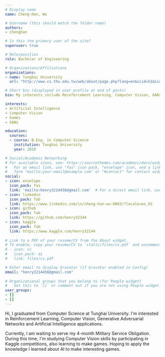 ```yaml
---
# Display name
name: Cheng-Han, Wu

# Username (this should match the folder name)
authors:
- chenghan

# Is this the primary user of the site?
superuser: true

# Role/position
role: Bachelor of Engineering

# Organizations/Affiliations
organizations:
- name: Tunghai University
  url: "http://www.cs.thu.edu.tw/web/about/page.php?lang=en&scid=51&sid=72"

# Short bio (displayed in user profile at end of posts)
bio: My interests include Reinforcement Learning, Computer Vision, GANs and AI applications, also games.

interests:
- Artificial Intelligence
- Computer Vision
- Games
- GANs

education:
  courses:
  - course: B.Eng. in Computer Science
    institution: Tunghai University
    year: 2019

# Social/Academic Networking
# For available icons, see: https://sourcethemes.com/academic/docs/widgets/#icons
#   For an email link, use "fas" icon pack, "envelope" icon, and a link in the
#   form "mailto:your-email@example.com" or "#contact" for contact widget.
social:
- icon: envelope
  icon_pack: fas
  link: 'mailto:henry3214456@gmail.com'  # For a direct email link, use "mailto:test@example.org".
- icon: linkedin
  icon_pack: fab
  link: https://www.linkedin.com/in/cheng-han-wu-0803/?locale=en_US
- icon: github
  icon_pack: fab
  link: https://github.com/henry32144
- icon: kaggle
  icon_pack: fab
  link: https://www.kaggle.com/henry32144
  
# Link to a PDF of your resume/CV from the About widget.
# To enable, copy your resume/CV to `static/files/cv.pdf` and uncomment the lines below.  
# - icon: cv
#   icon_pack: ai
#   link: files/cv.pdf

# Enter email to display Gravatar (if Gravatar enabled in Config)
email: "henry3214456@gmail.com"
  
# Organizational groups that you belong to (for People widget)
#   Set this to `[]` or comment out if you are not using People widget.  
user_groups:
- []
- []
---
```


Hi, I graduated from Computer Science at Tunghai University. I'm interested in Reinforcement Learning, Computer Vision, Generative Adversarial Networks and Artificial Intelligence applications. 

Currently, I am waiting to serve my 4-month Military Service Obligation. During this time, I'm studying Computer Vision skills by participating in Kaggle competitions, also learning to make games. Hoping to apply the knowledge I learned about AI to make interesting games.